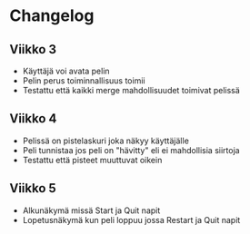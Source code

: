 # Changelog

## Viikko 3

- Käyttäjä voi avata pelin
- Pelin perus toiminnallisuus toimii
- Testattu että kaikki merge mahdollisuudet toimivat pelissä

## Viikko 4
- Pelissä on pistelaskuri joka näkyy käyttäjälle
- Peli tunnistaa jos peli on "hävitty" eli ei mahdollisia siirtoja
- Testattu että pisteet muuttuvat oikein


## Viikko 5
- Alkunäkymä missä Start ja Quit napit
- Lopetusnäkymä kun peli loppuu jossa Restart ja Quit napit
